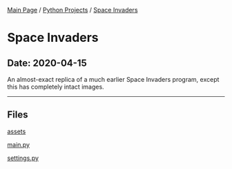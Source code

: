 [Main Page](/) / [Python Projects](/python) / [Space Invaders](/python/2020-03-23_Ammonomicon)

# Space Invaders

## Date: 2020-04-15

An almost-exact replica of a much earlier Space Invaders program, except this has completely intact images.

-----

## Files

[assets](assets)

[main.py](main.py)

[settings.py](settings.py)